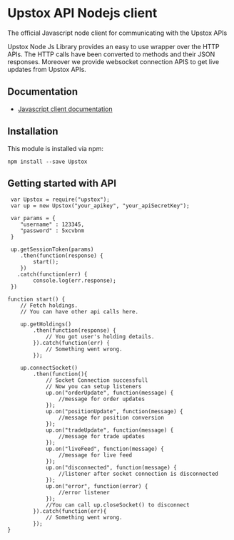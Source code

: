 # Upstox API Nodejs client


The official Javascript node client for communicating with the Upstox APIs

Upstox Node Js Library provides an easy to use wrapper over the HTTP APIs. The HTTP calls have been converted to methods and their JSON responses.
Moreover we provide websocket connection APIS to get live updates from Upstox APIs.

## Documentation

- [Javascript client documentation](http://localhost:63342/upstoxnodelibrary/docs/index.html)

## Installation

This module is installed via npm:

	npm install --save Upstox
	

Getting started with API
------------------------

	 var Upstox = require("upstox");
     var up = new Upstox("your_apikey", "your_apiSecretKey");
     
     var params = {
        "username" : 123345,   
        "password" : 5xcvbnm
     }
     
     up.getSessionToken(params)
        .then(function(response) {
     		start();
     	})
       .catch(function(err) {
     		console.log(err.response);
     })

	function start() {
		// Fetch holdings.
		// You can have other api calls here.

		up.getHoldings()
			.then(function(response) {
				// You got user's holding details.
			}).catch(function(err) {
				// Something went wrong.
			});

		up.connectSocket()
			.then(function(){
				// Socket Connection successfull 
				// Now you can setup listeners
 				up.on("orderUpdate", function(message) {
 					//message for order updates            
 				});
 	            up.on("positionUpdate", function(message) {
 					//message for position conversion
 				});
                up.on("tradeUpdate", function(message) {
 					//message for trade updates
 				});
 	            up.on("liveFeed", function(message) {
 					//message for live feed
 				});				
				up.on("disconnected", function(message) {
					//listener after socket connection is disconnected
				});
				up.on("error", function(error) {
					//error listener 
				});
				//You can call up.closeSocket() to disconnect
			}).catch(function(err){
				// Something went wrong.
			});
	}


